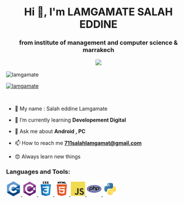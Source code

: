 <h1 align="center">Hi 👋, I'm LAMGAMATE SALAH EDDINE </h1>
<h3 align="center">from institute of management and computer science & marrakech</h3>

<div align="center">
  <img height="150" src="https://www.google.com/url?sa=i&url=https%3A%2F%2Fgiphy.com%2Fexplore%2Fprogrammers-day&psig=AOvVaw3PF88U6r7DnHys9wwTNSSK&ust=1713888982435000&source=images&cd=vfe&opi=89978449&ved=0CA8QjRxqFwoTCOCLgfic1oUDFQAAAAAdAAAAABAJ"  />
</div>


<p align="left"> <img src="https://komarev.com/ghpvc/?username=lamgamate&label=Profile%20views&color=b40e0e&style=flat" alt="lamgamate" /> </p>

<p align="left"> <a href="https://github.com/ryo-ma/github-profile-trophy"><img src="https://github-profile-trophy.vercel.app/?username=lamgamate" alt="lamgamate" /></a> </p>

<p align="left"> <a href="https://twitter.com/" target="blank"><img src="https://img.shields.io/twitter/follow/?logo=twitter&style=for-the-badge" alt="" /></a> </p>

- 🔭 My name : Salah eddine Lamgamate

- 🌱 I’m currently learning **Developement Digital**

- 💬 Ask me about **Android , PC**

- 📫 How to reach me **711salahlamgamat@gmail.com**

- 😍 Always learn new things

<p align="left">
</p>

<h3 align="left">Languages and Tools:</h3>
<p align="left"> <a href="https://www.w3schools.com/cpp/" target="_blank" rel="noreferrer"> <img src="https://raw.githubusercontent.com/devicons/devicon/master/icons/cplusplus/cplusplus-original.svg" alt="cplusplus" width="40" height="40"/> </a> <a href="https://www.w3schools.com/cs/" target="_blank" rel="noreferrer"> <img src="https://raw.githubusercontent.com/devicons/devicon/master/icons/csharp/csharp-original.svg" alt="csharp" width="40" height="40"/> </a> <a href="https://www.w3schools.com/css/" target="_blank" rel="noreferrer"> <img src="https://raw.githubusercontent.com/devicons/devicon/master/icons/css3/css3-original-wordmark.svg" alt="css3" width="40" height="40"/> </a> <a href="https://www.w3.org/html/" target="_blank" rel="noreferrer"> <img src="https://raw.githubusercontent.com/devicons/devicon/master/icons/html5/html5-original-wordmark.svg" alt="html5" width="40" height="40"/> </a> <a href="https://developer.mozilla.org/en-US/docs/Web/JavaScript" target="_blank" rel="noreferrer"> <img src="https://raw.githubusercontent.com/devicons/devicon/master/icons/javascript/javascript-original.svg" alt="javascript" width="40" height="40"/> </a> <a href="https://www.php.net" target="_blank" rel="noreferrer"> <img src="https://raw.githubusercontent.com/devicons/devicon/master/icons/php/php-original.svg" alt="php" width="40" height="40"/> </a> <a href="https://www.python.org" target="_blank" rel="noreferrer"> <img src="https://raw.githubusercontent.com/devicons/devicon/master/icons/python/python-original.svg" alt="python" width="40" height="40"/> </a> </p>







